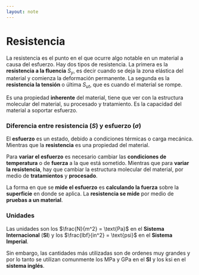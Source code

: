 ```yaml
---
layout: note
---
```


# Resistencia
La resistencia es el punto en el que ocurre algo notable en un material a causa del esfuerzo. Hay dos tipos de resistencia. La primera es la **resistencia a la fluencia** $S_y$, es decir cuando se deja la zona elástica del material y comienza la deformación permanente. La segunda es la **resistencia la tensión** o última $S_{ut}$, que es cuando el material se rompe.

Es una propiedad **inherente** del material, tiene que ver con la estructura molecular del material, su procesado y tratamiento. Es la capacidad del material a soportar esfuerzo.

### Diferencia entre resistencia ($S$) y esfuerzo ($\sigma$)
El **esfuerzo** es un estado, debido a condiciones térmicas o carga mecánica. Mientras que la **resistencia** es una propiedad del material.

Para **variar el esfuerzo** es necesario cambiar las **condiciones de temperatura** o de **fuerza** a la que está sometido. Mientras que para **variar la resistencia**, hay que cambiar la estructura molecular del material, por medio de **tratamientos** y **procesado**.

La forma en que se **mide el esfuerzo** es **calculando la fuerza** sobre la **superficie** en donde se aplica. La **resistencia se mide** por medio de **pruebas a un material**.

### Unidades
Las unidades son los $\frac{N}{m^2} = \text{Pa}$ en el **Sistema Internacional** (**SI**) y los $\frac{lbf}{in^2} = \text{psi}$ en el **Sistema Imperial**.

Sin embargo, las cantidades más utilizadas son de ordenes muy grandes y por lo tanto se utilizan comunmente los $\text{MPa y GPa}$ en el **SI** y los $\text{ksi}$ en el **sistema inglés**.
